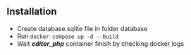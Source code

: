 ## Installation

- Create database.sqlite file in folder database 
- Run <code>docker-compose up -d --build</code>
- Wait <b><i>editor_php</i></b> container finish by checking docker logs
